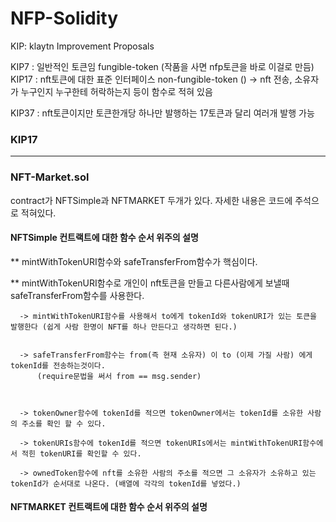 # NFP-Solidity



KIP: klaytn Improvement Proposals

KIP7 : 일반적인 토큰임 fungible-token (작품을 사면 nfp토큰을 바로 이걸로 만듬)
KIP17 : nft토큰에 대한 표준 인터페이스 non-fungible-token ()
-> nft 전송, 소유자가 누구인지 누구한테 허락하는지 등이 함수로 적혀 있음

KIP37 : nft토큰이지만 토큰한개당 하나만 발행하는 17토큰과 달리 여러개 발행 가능

### KIP17

---


### NFT-Market.sol

contract가 NFTSimple과 NFTMARKET 두개가 있다.
자세한 내용은 코드에 주석으로 적혀있다.

#### NFTSimple 컨트랙트에 대한 함수 순서 위주의 설명 

   ** mintWithTokenURI함수와 safeTransferFrom함수가 핵심이다. 
      
  ** mintWithTokenURI함수로 개인이 nft토큰을 만들고 다른사람에게 보낼때 safeTransferFrom함수를 사용한다.
      
      -> mintWithTokenURI함수를 사용해서 to에게 tokenId와 tokenURI가 있는 토큰을 발행한다 (쉽게 사람 한명이 NFT를 하나 만든다고 생각하면 된다.)
      
      
      -> safeTransferFrom함수는 from(즉 현재 소유자) 이 to (이제 가질 사람) 에게 tokenId를 전송하는것이다.
          (require문법을 써서 from == msg.sender)
      
      
      
      -> tokenOwner함수에 tokenId를 적으면 tokenOwner에서는 tokenId를 소유한 사람의 주소를 확인 할 수 있다. 
      
      -> tokenURIs함수에 tokenId를 적으면 tokenURIs에서는 mintWithTokenURI함수에서 적힌 tokenURI를 확인할 수 있다.
      
      -> ownedToken함수에 nft를 소유한 사람의 주소를 적으면 그 소유자가 소유하고 있는 tokenId가 순서대로 나온다. (배열에 각각의 tokenId를 넣었다.)
      
      
      
#### NFTMARKET 컨트랙트에 대한 함수 순서 위주의 설명











